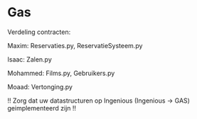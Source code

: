 # Gas

Verdeling contracten:

Maxim: Reservaties.py, ReservatieSysteem.py

Isaac: Zalen.py

Mohammed: Films.py, Gebruikers.py

Moaad: Vertonging.py

!! Zorg dat uw datastructuren op Ingenious (Ingenious -> GAS) geimplementeerd zijn !!
